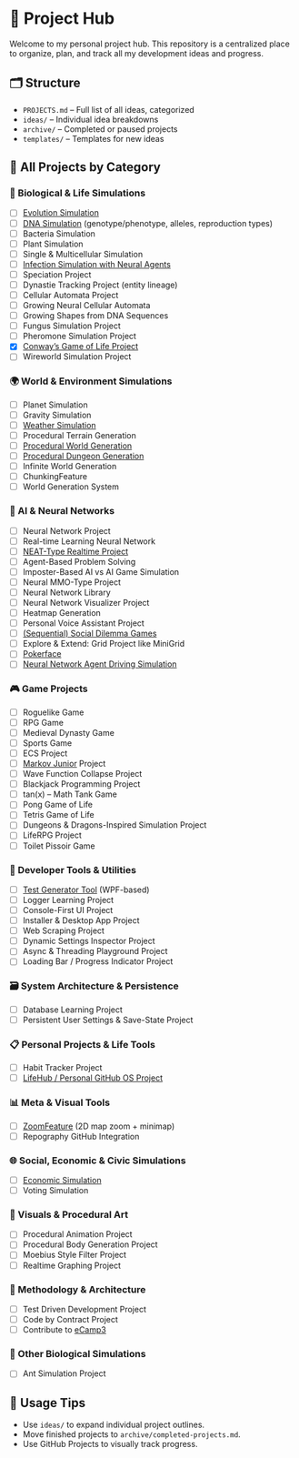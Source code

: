 # 🧠 Project Hub

Welcome to my personal project hub. This repository is a centralized place to organize, plan, and track all my development ideas and progress.

## 🗂 Structure
- `PROJECTS.md` – Full list of all ideas, categorized
- `ideas/` – Individual idea breakdowns
- `archive/` – Completed or paused projects
- `templates/` – Templates for new ideas

## 🚀 All Projects by Category

### 🧬 Biological & Life Simulations
- [ ] [Evolution Simulation](ideas/conways-game-of-life.md)
- [ ] [DNA Simulation](ideas/dna-simulator.md) (genotype/phenotype, alleles, reproduction types)
- [ ] Bacteria Simulation
- [ ] Plant Simulation
- [ ] Single & Multicellular Simulation
- [ ] [Infection Simulation with Neural Agents](infection-simulation.md)
- [ ] Speciation Project
- [ ] Dynastie Tracking Project (entity lineage)
- [ ] Cellular Automata Project
- [ ] Growing Neural Cellular Automata
- [ ] Growing Shapes from DNA Sequences
- [ ] Fungus Simulation Project
- [ ] Pheromone Simulation Project
- [X] [Conway’s Game of Life Project](ideas/conways-game-of-life.md)
- [ ] Wireworld Simulation Project

### 🌍 World & Environment Simulations
- [ ] Planet Simulation
- [ ] Gravity Simulation
- [ ] [Weather Simulation](https://github.com/Zediwan/PyWeatherSim)
- [ ] Procedural Terrain Generation
- [ ] [Procedural World Generation](ideas/world-generator.md)
- [ ] [Procedural Dungeon Generation](ideas/dungeon-generator.md)
- [ ] Infinite World Generation
- [ ] ChunkingFeature
- [ ] World Generation System

### 🧠 AI & Neural Networks
- [ ] Neural Network Project
- [ ] Real-time Learning Neural Network
- [ ] [NEAT-Type Realtime Project](https://github.com/Zediwan/BioRT-NEAT)
- [ ] Agent-Based Problem Solving
- [ ] Imposter-Based AI vs AI Game Simulation
- [ ] Neural MMO-Type Project
- [ ] Neural Network Library
- [ ] Neural Network Visualizer Project
- [ ] Heatmap Generation
- [ ] Personal Voice Assistant Project
- [ ] [(Sequential) Social Dilemma Games](ideas/social-dilemma-games.md)
- [ ] Explore & Extend: Grid Project like MiniGrid
- [ ] [Pokerface](https://github.com/Zediwan/Pokerface)
- [ ] [Neural Network Agent Driving Simulation](driving-simulation.md)

### 🎮 Game Projects
- [ ] Roguelike Game
- [ ] RPG Game
- [ ] Medieval Dynasty Game
- [ ] Sports Game
- [ ] ECS Project
- [ ] [Markov Junior](https://github.com/mxgmn/MarkovJunior) Project
- [ ] Wave Function Collapse Project
- [ ] Blackjack Programming Project
- [ ] tan(x) – Math Tank Game
- [ ] Pong Game of Life
- [ ] Tetris Game of Life
- [ ] Dungeons & Dragons-Inspired Simulation Project
- [ ] LifeRPG Project
- [ ] Toilet Pissoir Game

### 🧰 Developer Tools & Utilities
- [ ] [Test Generator Tool](https://github.com/Zediwan/TestGenerator) (WPF-based)
- [ ] Logger Learning Project
- [ ] Console-First UI Project
- [ ] Installer & Desktop App Project
- [ ] Web Scraping Project
- [ ] Dynamic Settings Inspector Project
- [ ] Async & Threading Playground Project
- [ ] Loading Bar / Progress Indicator Project

### 🗃️ System Architecture & Persistence
- [ ] Database Learning Project
- [ ] Persistent User Settings & Save-State Project

### 📋 Personal Projects & Life Tools
- [ ] Habit Tracker Project
- [ ] [LifeHub / Personal GitHub OS Project](ideas/lifehub.md)

### 📊 Meta & Visual Tools
- [ ] [ZoomFeature](https://github.com/Zediwan/ZoomFeature) (2D map zoom + minimap)
- [ ] Repography GitHub Integration

### 🌐 Social, Economic & Civic Simulations
- [ ]  [Economic Simulation](https://github.com/Zediwan/SimCorp)
- [ ]  Voting Simulation

### 🎨 Visuals & Procedural Art
- [ ]  Procedural Animation Project
- [ ]  Procedural Body Generation Project
- [ ]  Moebius Style Filter Project
- [ ]  Realtime Graphing Project

### 🧪 Methodology & Architecture
- [ ]  Test Driven Development Project
- [ ]  Code by Contract Project
- [ ]  Contribute to [eCamp3](https://github.com/ecamp/ecamp3)

### 🐜 Other Biological Simulations
- [ ]  Ant Simulation Project

## 🧰 Usage Tips
- Use `ideas/` to expand individual project outlines.
- Move finished projects to `archive/completed-projects.md`.
- Use GitHub Projects to visually track progress.
